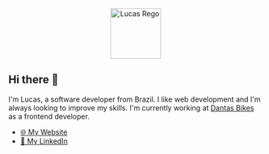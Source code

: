 <div align="center">
  <img src="./favicon.ico" width="100" height="100" alt="Lucas Rego" />
</div>

## Hi there 👋

I'm Lucas, a software developer from Brazil. I like web development and I'm always looking to improve my skills. I'm currently working at [Dantas Bikes](https://dantasbikes.com.br/) as a frontend developer.

- [🌐 My Website](https://www.lucasrego.tech/)
- [🔗 My LinkedIn](https://www.linkedin.com/in/lucasalvesregodev)
